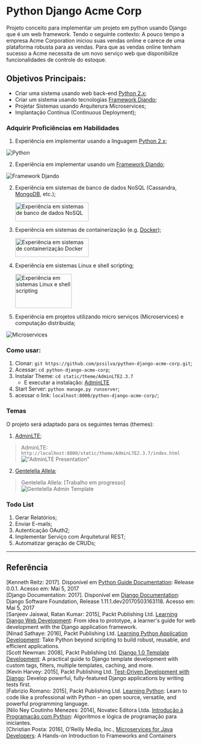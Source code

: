 # Python Django Acme Corp
Projeto conceito para implementar um projeto em python usando Django que é um web framework. 
Tendo o seguinte contexto: A pouco tempo a empresa Acme Corporation iniciou suas vendas online e 
carece de uma plataforma robusta para as vendas. Para que as vendas online tenham sucesso a 
Acme necessita de um novo serviço web que disponibilize funcionalidades de controle do estoque.

## Objetivos Principais:
- Criar uma sistema usando web back-end [Python 2.x](https://www.python.org/doc/);
- Criar um sistema usando tecnologias [Framework Djando](https://www.djangoproject.com/);
- Projetar Sistemas usando Arquiterura Microservices;
- Implantação Contínua (Continuous Deployment);

### Adquirir Proficiências em Habilidades

1. Experiência em implementar usando a linguagem [Python 2.x](https://www.python.org/doc/);

![Python](https://github.com/pssilva/python-django-acme-corp/blob/master/doc-repo/python-logo-master-v3-TM.png)

2. Experiência em implementar usando um [Framework Djando](https://www.djangoproject.com/);

![Framework Djando](https://github.com/pssilva/python-django-acme-corp/blob/master/doc-repo/django-300x300.png)

2. Experiência em sistemas de banco de dados NoSQL (Cassandra, [MongoDB](https://www.mongodb.com/), etc.);
    <p><img src="https://github.com/pssilva/python-django-acme-corp/blob/master/doc-repo/mongoDB.png" alt="Experiência em sistemas de banco de dados NoSQL" height="50" width="195"/></p>
2. Experiência em sistemas de containerização (e.g. [Docker](https://hub.docker.com/r/pss1suporte/paas-docker/));
    <p><img src="https://github.com/pssilva/python-django-acme-corp/blob/master/doc-repo/docker.png" alt="Experiência em sistemas de containerização Docker" height="50" width="195"></p>
3. Experiência em sistemas Linux e shell scripting;
    <p><img src="https://github.com/pssilva/python-django-acme-corp/blob/master/doc-repo/shell-linux.png" alt="Experiência em sistemas Linux e shell scripting" height="91" width="150"></p>
4. Experiência em projetos utilizando micro serviços (Microservices) e computação distribuída;

![Microservices](https://github.com/pssilva/python-django-acme-corp/blob/master/doc-repo/microservices-domain.png)

### Como usar:

1. Clonar: `git https://github.com/pssilva/python-django-acme-corp.git`;
2. Acessar: `cd python-django-acme-corp`;
3. Instalar Theme: `cd static/theme/AdminLTE2.3.7` 
   - E executar a instalação: [AdminLTE](https://github.com/pssilva/python-django-acme-corp/blob/master/static/theme/AdminLTE2.3.7/README.md)
4. Start Server: `python manage.py runserver`;
5. acessar o link: `localhost:8000/python-django-acme-corp/`;

### Temas 
O projeto será adaptado para os seguintes temas (themes):

1. [AdminLTE](https://github.com/almasaeed2010/AdminLTE); <br />
>AdminLTE: `http://localhost:8000/static/theme/AdminLTE2.3.7/index.html`
!["AdminLTE Presentation"](https://almsaeedstudio.com/AdminLTE2.png "AdminLTE Presentation")

2. [Gentelella Allela](https://github.com/puikinsh/gentelella); <br />
>Gentelella Allela: [Trabalho em progresso]
![Gentelella Admin Template](https://github.com/pssilva/python-django-acme-corp/blob/master/doc-repo/theme-gentelella.png)

### Todo List

 1. Gerar Relatórios;
 2. Enviar E-mails;
 3. Autenticação OAuth2;
 4. Implementar Serviço com Arquitetural REST;
 5. Automatizar geração de CRUDs;


---
## Referência

\[Kenneth Reitz: 2017\]. Disponível em [Python Guide Documentation](https://media.readthedocs.org/pdf/python-guide/latest/python-guide.pdf): Release 0.0.1. Acesso em: Mai 5, 2017<br />
\[Django Documentation: 2017\]. Disponível em [Django Documentation](https://media.readthedocs.org/pdf/django/1.11.x/django.pdf): Django Software Foundation, Release 1.11.1.dev20170503163118. Acesso em: Mai 5, 2017<br />
\[Sanjeev Jaiswal, Ratan Kumar: 2015\], Packt Publishing Ltd. [Learning Django Web Development](https://www.packtpub.com/web-development/learning-django-web-development): From idea to prototype, a learner's guide for web development with the Django application framework.<br />
\[Ninad Sathaye: 2016\], Packt Publishing Ltd. [Learning Python Application Development](https://www.packtpub.com/web-development/learning-django-web-development): Take Python beyond scripting to build robust, reusable, and efficient applications.<br />
\[Scott Newman: 2008\], Packt Publishing Ltd. [Django 1.0 Template Development](https://www.packtpub.com/web-development/django-10-template-development): A practical guide to Django template development with custom tags, filters, multiple templates, caching, and more.<br />
\[Kevin Harvey: 2015\], Packt Publishing Ltd. [Test-Driven Development with Django](https://www.packtpub.com/web-development/django-test-driven-development): Develop powerful, fully-featured Django applications by writing tests first.<br />
\[Fabrizio Romano: 2015\], Packt Publishing Ltd. [Learning Python](https://www.packtpub.com/application-development/learning-python): Learn to code like a professional with Python – an open source, versatile, and powerful programming language.<br />
\[Nilo Ney Coutinho Menezes: 2014\], Novatec Editora Ltda. [Introdução à Programação com Python](https://www.amazon.com.br/Introdu%C3%A7%C3%A3o-%C3%A0-Programa%C3%A7%C3%A3o-com-Python/dp/8575224085): Algoritmos e lógica de programação para iniciantes.<br />
\[Christian Posta: 2016\], O’Reilly Media, Inc., [Microservices for Java Developers](https://developers.redhat.com/promotions/microservices-for-java-developers/): A Hands-on Introduction to Frameworks and Containers <br />
